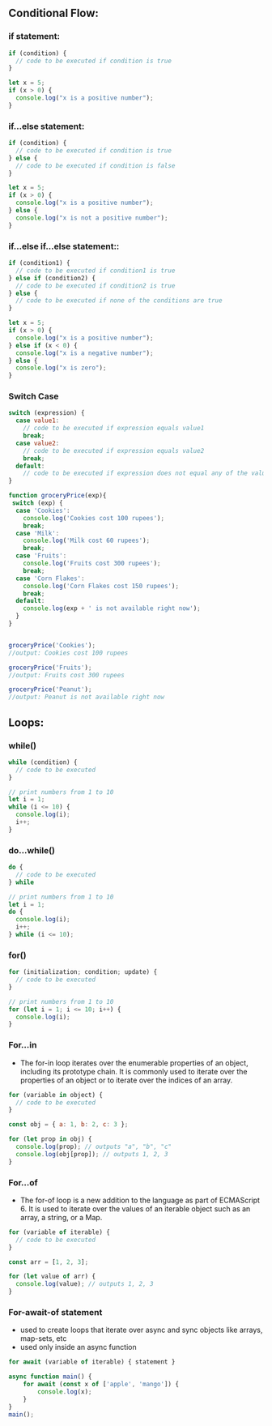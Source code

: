 ## Conditional Flow:

### if statement:
```javascript
if (condition) {
  // code to be executed if condition is true
}
```
```javascript
let x = 5;
if (x > 0) {
  console.log("x is a positive number");
}
```

### if...else statement:
```javascript
if (condition) {
  // code to be executed if condition is true
} else {
  // code to be executed if condition is false
}
```
```javascript
let x = 5;
if (x > 0) {
  console.log("x is a positive number");
} else {
  console.log("x is not a positive number");
}
```
### if...else if...else statement::
```javascript
if (condition1) {
  // code to be executed if condition1 is true
} else if (condition2) {
  // code to be executed if condition2 is true
} else {
  // code to be executed if none of the conditions are true
}
```
```javascript
let x = 5;
if (x > 0) {
  console.log("x is a positive number");
} else if (x < 0) {
  console.log("x is a negative number");
} else {
  console.log("x is zero");
}
```
### Switch Case
```javascript
switch (expression) {
  case value1:
    // code to be executed if expression equals value1
    break;
  case value2:
    // code to be executed if expression equals value2
    break;
  default:
    // code to be executed if expression does not equal any of the values
}
```
```javascript
function groceryPrice(exp){
 switch (exp) {
  case 'Cookies':
    console.log('Cookies cost 100 rupees');
    break;
  case 'Milk':
    console.log('Milk cost 60 rupees');
    break;
  case 'Fruits':
    console.log('Fruits cost 300 rupees');
    break;
  case 'Corn Flakes':
    console.log('Corn Flakes cost 150 rupees');
    break;
  default:
    console.log(exp + ' is not available right now');
  }
}


groceryPrice('Cookies');
//output: Cookies cost 100 rupees

groceryPrice('Fruits');
//output: Fruits cost 300 rupees

groceryPrice('Peanut');
//output: Peanut is not available right now

```
## Loops:
### while()
```javascript
while (condition) {
  // code to be executed
}
```
```javascript
// print numbers from 1 to 10
let i = 1;
while (i <= 10) {
  console.log(i);
  i++;
}
```
### do...while()
```javascript
do {
  // code to be executed
} while
```
```javascript
// print numbers from 1 to 10
let i = 1;
do {
  console.log(i);
  i++;
} while (i <= 10);
```
### for()
```javascript
for (initialization; condition; update) {
  // code to be executed
}
```
```javascript
// print numbers from 1 to 10
for (let i = 1; i <= 10; i++) {
  console.log(i);
}
```
### For...in
* The for-in loop iterates over the enumerable properties of an object, including its prototype chain. It is commonly used to iterate over the properties of an object or to iterate over the indices of an array.
```javascript
for (variable in object) {
  // code to be executed
}
```
```javascript
const obj = { a: 1, b: 2, c: 3 };

for (let prop in obj) {
  console.log(prop); // outputs "a", "b", "c"
  console.log(obj[prop]); // outputs 1, 2, 3
}
```
### For...of
* The for-of loop is a new addition to the language as part of ECMAScript 6. It is used to iterate over the values of an iterable object such as an array, a string, or a Map.
```javascript
for (variable of iterable) {
  // code to be executed
}
```
```javascript
const arr = [1, 2, 3];

for (let value of arr) {
  console.log(value); // outputs 1, 2, 3
}
```
### For-await-of statement
* used to create loops that iterate over async and sync objects like arrays, map-sets, etc
* used only inside an async function
```javascript
for await (variable of iterable) { statement }
```
```javascript
async function main() {
    for await (const x of ['apple', 'mango']) {
        console.log(x);
    }
}
main();
```
